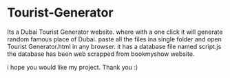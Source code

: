 # Tourist-Generator
Its a Dubai Tourist Generator website. where with a one click it will generate random famous place of Dubai.
paste all the files ina single folder and open Tourist Generator.html in any browser.
it has a database file named script.js
the database has been web scrapped from bookmyshow website.

i hope you would like my project.
Thank you :)
